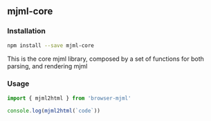 ## mjml-core

### Installation

```bash
npm install --save mjml-core
```

This is the core mjml library, composed by a set of functions for both parsing, and rendering mjml

### Usage

```javascript
import { mjml2html } from 'browser-mjml'

console.log(mjml2html(`code`))
```

